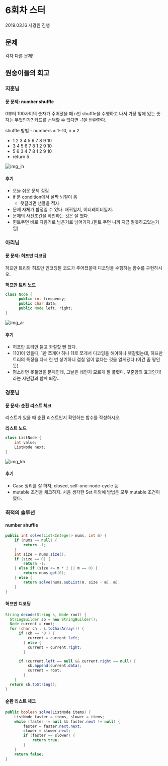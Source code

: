 # 6회차 스터
2019.03.16
서경원 진행

## 문제
각자 다른 문제!!

## 원숭이들의 회고
### 지훈님
#### 푼 문제: number shuffle
0부터 100사이의 숫자가 주어졌을 때
n번 shuffle을 수행하고 나서 가장 앞에 있는 숫자는 무엇인가?
카드를 선택할 수 없다면 -1을 반환한다.

shuffle 방법 - numbers = 1~10, n = 2
- 1 2 3 4 5 6 7 8 9 10
- 3 4 5 6 7 8 1 2 9 10
- 5 6 3 4 7 8 1 2 9 10
- return 5

![img_jh](images/07/jh.jpeg)

#### 후기
* 오늘 쉬운 문제 걸림
* if 문 condition에서 살짝 뇌절이 옴
    * 햇갈리면 샘플을 적자
* 문제 자체가 함정일 수 있다. 재귀일지, 이터레이터일지.
* 문제의 사전조건을 확인하는 것은 잘 했다.
* 힌트주면 바로 다음거로 남은거로 넘어가자.(힌트 주면 니꺼 지금 잘못하고있는거임)

### 아리님
#### 푼 문제: 허프만 디코딩
허프만 트리와 허프만 인코딩된 코드가 주어졌을때 디코딩을 수행하는 함수를 구현하시오.

**허프만 트리 노드**
```java
class Node {
      public int frequency;
      public char data;
      public Node left, right;
}
```

![img_ar](images/07/ar.jpeg)

#### 후기
- 허프만 트리만 듣고 좌절할 뻔 했다.
- 1101이 있을때, 1만 쪼개야 하나 11로 쪼개서 디코딩을 해야하나 헷갈렸는데, 허프만 트리의 특징을 다시 한 번 상기하니 겹칠 일이 없다는 것을 알게됐다.(이건 좀 짱인듯)
- 평소라면 못풀었을 문제인데, 그날은 왜인지 모르게 잘 풀렸다. 꾸준함의 효과인가! 라는 자만감과 함께 퇴장..

### 경훈님
#### 푼 문제: 순환 리스트 체크
리스트가 있을 때 순환 리스트인지 확인하는 함수를 작성하시오.

**리스트 노드**
```java
class ListNode {
    int value;
    ListNode next;
}
```

![img_kh](images/07/kh.jpeg)

#### 후기
- Case 정리를 잘 하자, closed, self-one-node-cycle 등
- mutable 조건을 체크하자. 처음 생각한 Set 이외에 방법은 모두 mutable 조건이였다.

### 최적의 솔루션
#### number shuffle
```java
public int solve(List<Integer> nums, int m) {
    if (nums == null) {
        return -1;
    }
    int size = nums.size();
    if (size == 0) {
        return -1;
    } else if (size <= m * 2 || m == 0) {
        return nums.get(0);
    } else {
        return solve(nums.subList(m, size - m), m);
    }
}
```

#### 허프만 디코딩
```java
String decode(String s, Node root) {
  StringBuilder sb = new StringBuilder();
  Node current = root;
  for (char ch : s.toCharArray()) {
      if (ch == '0') {
          current = current.left;
        } else {
          current = current.right;
        }

      if (current.left == null && current.right == null) {
          sb.append(current.data);
          current = root;
        }
    }
  return sb.toString();
}
```

#### 순환 리스트 체크
```java
public boolean solve(ListNode items) {
    ListNode faster = items, slower = items;
    while (faster != null && faster.next != null) {
        faster = faster.next.next;
        slower = slower.next;
        if (faster == slower) {
            return true;
        }
    }
    return false;
}
```